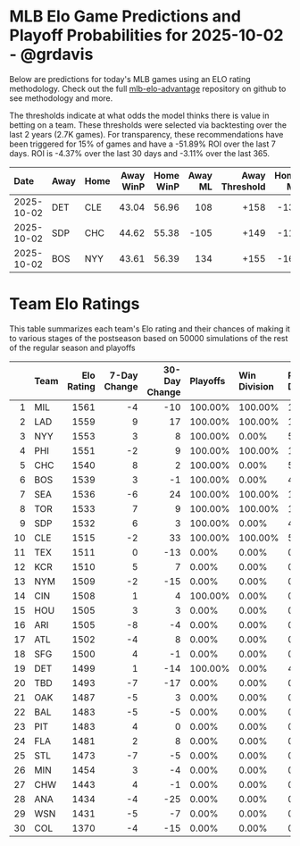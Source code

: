 # MLB Elo Game Predictions and Playoff Probabilities for 2025-10-02 - @grdavis
Below are predictions for today's MLB games using an ELO rating methodology. Check out the full [mlb-elo-advantage](https://github.com/grdavis/mlb-elo-advantage) repository on github to see methodology and more.

The thresholds indicate at what odds the model thinks there is value in betting on a team. These thresholds were selected via backtesting over the last 2 years (2.7K games). For transparency, these recommendations have been triggered for 15% of games and have a -51.89% ROI over the last 7 days. ROI is -4.37% over the last 30 days and -3.11% over the last 365.

| Date       | Away   | Home   |   Away WinP |   Home WinP |   Away ML |   Away Threshold |   Home ML |   Home Threshold |
|:-----------|:-------|:-------|------------:|------------:|----------:|-----------------:|----------:|-----------------:|
| 2025-10-02 | DET    | CLE    |       43.04 |       56.96 |       108 |             +158 |      -132 |             -105 |
| 2025-10-02 | SDP    | CHC    |       44.62 |       55.38 |      -105 |             +149 |      -115 |             +100 |
| 2025-10-02 | BOS    | NYY    |       43.61 |       56.39 |       134 |             +155 |      -167 |             -103 |

# Team Elo Ratings
This table summarizes each team's Elo rating and their chances of making it to various stages of the postseason based on 50000 simulations of the rest of the regular season and playoffs

|    | Team   |   Elo Rating |   7-Day Change |   30-Day Change | Playoffs   | Win Division   | Reach Div. Rd.   | Reach CS   | Reach WS   | Win WS   |
|---:|:-------|-------------:|---------------:|----------------:|:-----------|:---------------|:-----------------|:-----------|:-----------|:---------|
|  1 | MIL    |         1561 |             -4 |             -10 | 100.00%    | 100.00%        | 100.00%          | 59.85%     | 32.22%     | 20.02%   |
|  2 | LAD    |         1559 |              9 |              17 | 100.00%    | 100.00%        | 100.00%          | 51.55%     | 26.85%     | 16.21%   |
|  3 | NYY    |         1553 |              3 |               8 | 100.00%    | 0.00%          | 56.26%           | 31.40%     | 19.80%     | 9.84%    |
|  4 | PHI    |         1551 |             -2 |               9 | 100.00%    | 100.00%        | 100.00%          | 48.45%     | 23.41%     | 13.32%   |
|  5 | CHC    |         1540 |              8 |               2 | 100.00%    | 0.00%          | 55.17%           | 22.89%     | 10.39%     | 5.42%    |
|  6 | BOS    |         1539 |              3 |              -1 | 100.00%    | 0.00%          | 43.74%           | 22.16%     | 12.58%     | 5.33%    |
|  7 | SEA    |         1536 |             -6 |              24 | 100.00%    | 100.00%        | 100.00%          | 60.91%     | 28.41%     | 11.72%   |
|  8 | TOR    |         1533 |              7 |               9 | 100.00%    | 100.00%        | 100.00%          | 46.44%     | 25.15%     | 10.57%   |
|  9 | SDP    |         1532 |              6 |               3 | 100.00%    | 0.00%          | 44.83%           | 17.26%     | 7.12%      | 3.30%    |
| 10 | CLE    |         1515 |             -2 |              33 | 100.00%    | 100.00%        | 57.10%           | 23.46%     | 9.02%      | 2.97%    |
| 11 | TEX    |         1511 |              0 |             -13 | 0.00%      | 0.00%          | 0.00%            | 0.00%      | 0.00%      | 0.00%    |
| 12 | KCR    |         1510 |              5 |               7 | 0.00%      | 0.00%          | 0.00%            | 0.00%      | 0.00%      | 0.00%    |
| 13 | NYM    |         1509 |             -2 |             -15 | 0.00%      | 0.00%          | 0.00%            | 0.00%      | 0.00%      | 0.00%    |
| 14 | CIN    |         1508 |              1 |               4 | 100.00%    | 0.00%          | 0.00%            | 0.00%      | 0.00%      | 0.00%    |
| 15 | HOU    |         1505 |              3 |               3 | 0.00%      | 0.00%          | 0.00%            | 0.00%      | 0.00%      | 0.00%    |
| 16 | ARI    |         1505 |             -8 |              -4 | 0.00%      | 0.00%          | 0.00%            | 0.00%      | 0.00%      | 0.00%    |
| 17 | ATL    |         1502 |             -4 |               8 | 0.00%      | 0.00%          | 0.00%            | 0.00%      | 0.00%      | 0.00%    |
| 18 | SFG    |         1500 |              4 |              -1 | 0.00%      | 0.00%          | 0.00%            | 0.00%      | 0.00%      | 0.00%    |
| 19 | DET    |         1499 |              1 |             -14 | 100.00%    | 0.00%          | 42.90%           | 15.62%     | 5.04%      | 1.29%    |
| 20 | TBD    |         1493 |             -7 |             -17 | 0.00%      | 0.00%          | 0.00%            | 0.00%      | 0.00%      | 0.00%    |
| 21 | OAK    |         1487 |             -5 |               3 | 0.00%      | 0.00%          | 0.00%            | 0.00%      | 0.00%      | 0.00%    |
| 22 | BAL    |         1483 |             -5 |              -5 | 0.00%      | 0.00%          | 0.00%            | 0.00%      | 0.00%      | 0.00%    |
| 23 | PIT    |         1483 |              4 |               0 | 0.00%      | 0.00%          | 0.00%            | 0.00%      | 0.00%      | 0.00%    |
| 24 | FLA    |         1481 |              2 |               8 | 0.00%      | 0.00%          | 0.00%            | 0.00%      | 0.00%      | 0.00%    |
| 25 | STL    |         1473 |             -7 |              -5 | 0.00%      | 0.00%          | 0.00%            | 0.00%      | 0.00%      | 0.00%    |
| 26 | MIN    |         1454 |              3 |              -4 | 0.00%      | 0.00%          | 0.00%            | 0.00%      | 0.00%      | 0.00%    |
| 27 | CHW    |         1443 |              4 |              -1 | 0.00%      | 0.00%          | 0.00%            | 0.00%      | 0.00%      | 0.00%    |
| 28 | ANA    |         1434 |             -4 |             -25 | 0.00%      | 0.00%          | 0.00%            | 0.00%      | 0.00%      | 0.00%    |
| 29 | WSN    |         1431 |             -5 |              -7 | 0.00%      | 0.00%          | 0.00%            | 0.00%      | 0.00%      | 0.00%    |
| 30 | COL    |         1370 |             -4 |             -15 | 0.00%      | 0.00%          | 0.00%            | 0.00%      | 0.00%      | 0.00%    |